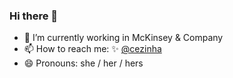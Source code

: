 ### Hi there 👋
- 🔭 I’m currently working in McKinsey & Company
- 📫 How to reach me: 
  ✨ [@cezinha](https://twitter.com/cezinha)
- 😄 Pronouns: she / her / hers
